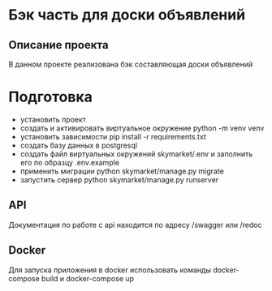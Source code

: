 # Бэк часть для доски объявлений

## Описание проекта

В данном проекте реализована бэк составляющая доски объявлений

# Подготовка

- установить проект
- создать и активировать виртуальное окружение python -m venv venv
- установить зависимости pip install -r requirements.txt
- создать базу данных в postgresql
- создать файл виртуальных окружений skymarket/.env и заполнить его по образцу .env.example
- применить миграции python skymarket/manage.py migrate
- запустить сервер python skymarket/manage.py runserver

## API

Документация по работе с api находится по адресу /swagger или /redoc

## Docker

Для запуска приложения в docker использовать команды docker-compose build и docker-compose up